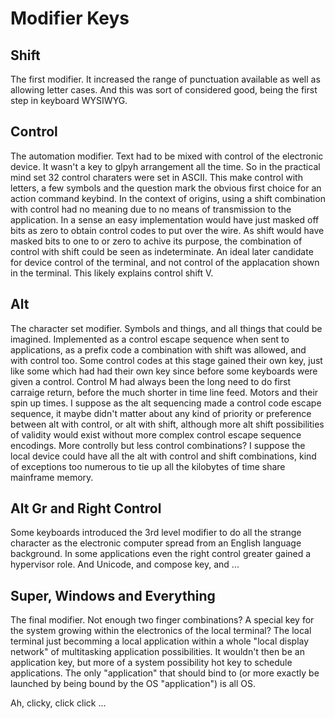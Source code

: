 # Modifier Keys

## Shift

The first modifier. It increased the range of punctuation available as well as allowing letter cases. And this was sort of considered good, being the first step in keyboard WYSIWYG.

## Control

The automation modifier. Text had to be mixed with control of the electronic device. It wasn't a key to glpyh arrangement all the time. So in the practical mind set 32 control charaters were set in ASCII. This make control with letters, a few symbols and the question mark the obvious first choice for an action command keybind. In the context of origins, using a shift combination with control had no meaning due to no means of transmission to the application. In a sense an easy implementation would have just masked off bits as zero to obtain control codes to put over the wire. As shift would have masked bits to one to or zero to achive its purpose, the combination of control with shift could be seen as indeterminate. An ideal later candidate for device control of the terminal, and not control of the applacation shown in the terminal. This likely explains control shift V.

## Alt

The character set modifier. Symbols and things, and all things that could be imagined. Implemented as a control escape sequence when sent to applications, as a prefix code a combination with shift was allowed, and with control too. Some control codes at this stage gained their own key, just like some which had had their own key since before some keyboards were given a control. Control M had always been the long need to do first carraige return, before the much shorter in time line feed. Motors and their spin up times. I suppose as the alt sequencing made a control code escape sequence, it maybe didn't matter about any kind of priority or preference between alt with control, or alt with shift, although more alt shift possibilities of validity would exist without more complex control escape sequence encodings. More controlly but less control combinations? I suppose the local device could have all the alt with control and shift combinations, kind of exceptions too numerous to tie up all the kilobytes of time share mainframe memory.

## Alt Gr and Right Control

Some keyboards introduced the 3rd level modifier to do all the strange character as the electronic computer spread from an English language background. In some applications even the right control greater gained a hypervisor role. And Unicode, and compose key, and ...

## Super, Windows and Everything

The final modifier. Not enough two finger combinations? A special key for the system growing within the electronics of the local terminal? The local terminal just becomming a local application within a whole "local display network" of multitasking application possibilities. It wouldn't then be an application key, but more of a system possibility hot key to schedule applications. The only "application" that should bind to (or more exactly be launched by being bound by the OS "application") is all OS.

Ah, clicky, click click ...
